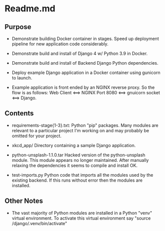 # Readme.md

## Purpose

- Demonstrate building Docker container in stages. Speed up deployment
  pipeline for new application code considerably.

- Demonstrate build and install of Django 4 w/ Python 3.9 in Docker.

- Demonstrate build and install of Backend Django Python dependencies.

- Deploy example Django application in a Docker container using
  gunicorn to launch.

- Example application is front ended by an NGINX reverse proxy. So the
  flow is as follows:  Web Client <==> NGINX Port 8080 <==> gnuicorn
socket <==> Django.

## Contents

- requirements-stage{1-3}.txt: Python "pip" packages. Many modules are
  relevant to a particular project I'm working on and may probably be
  omitted for your project.

- xkcd_app/ Directory containing a sample Django application.

- python-unsplash-1.1.0.tar Hacked version of the python-unsplash
  module. This module appears  no longer maintained. After manually relaxing
  the dependencies it seems to compile and install OK.

- test-imports.py Python code that imports all the modules used by the
  existing backend. If this runs without error then the modules are
  installed.

## Other Notes

- The vast majority of Python modules are installed in a Python "venv" virtual
  environment. To activate this virtual environment say "source
  /django/.venv/bin/activate"
